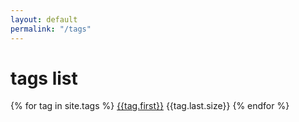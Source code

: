 ```yaml
---
layout: default
permalink: "/tags"
---
```

# tags list
{% for tag in site.tags %}
[{{tag.first}}]({{site.baseurl}}/{{tag.first}})  {{tag.last.size}}
{% endfor %}